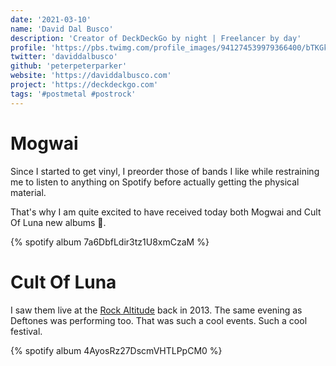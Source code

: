 ```yaml
---
date: '2021-03-10'
name: 'David Dal Busco'
description: 'Creator of DeckDeckGo by night | Freelancer by day'
profile: 'https://pbs.twimg.com/profile_images/941274539979366400/bTKGkd-O_400x400.jpg'
twitter: 'daviddalbusco'
github: 'peterpeterparker'
website: 'https://daviddalbusco.com'
project: 'https://deckdeckgo.com'
tags: '#postmetal #postrock'
---
```


# Mogwai

Since I started to get vinyl, I preorder those of bands I like while restraining me to listen to anything on Spotify before actually getting the physical material.  

That's why I am quite excited to have received today both Mogwai and Cult Of Luna new albums 🥳. 

{% spotify album 7a6DbfLdir3tz1U8xmCzaM %}

# Cult Of Luna

I saw them live at the [Rock Altitude](https://www.rockaltitude.ch/) back in 2013. The same evening as Deftones was performing too. That was such a cool events. Such a cool festival.

{% spotify album 4AyosRz27DscmVHTLPpCM0 %}
